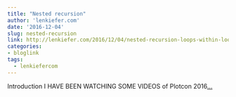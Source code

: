 ```yaml
---
title: "Nested recursion"
author: 'lenkiefer.com'
date: '2016-12-04'
slug: nested-recursion
link: http://lenkiefer.com/2016/12/04/nested-recursion-loops-within-loops-within-data-frames/
categories:
- bloglink
tags:
  - lenkiefercom
---
```


IntroductionI HAVE BEEN WATCHING SOME VIDEOS of Plotcon 2016[... <i class="fas fa-external-link-alt"></i>](http://lenkiefer.com/2016/12/04/nested-recursion-loops-within-loops-within-data-frames/)

